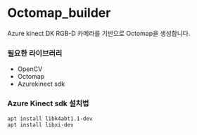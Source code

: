 # Octomap_builder
Azure kinect DK RGB-D 카메라를 기반으로 Octomap을 생성합니다. 

### 필요한 라이브러리 
- OpenCV 
- Octomap
- Azurekinect sdk

### Azure Kinect sdk 설치법

``` 
apt install libk4abt1.1-dev
apt install libxi-dev
```